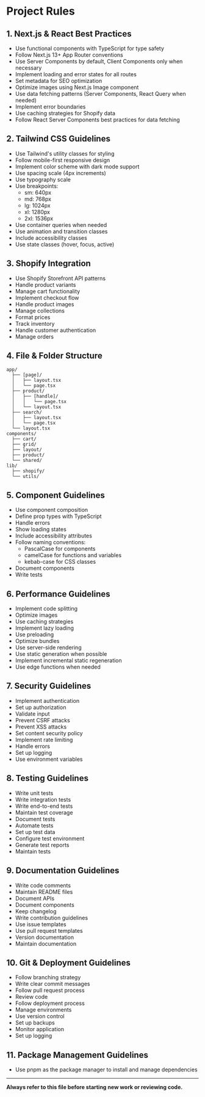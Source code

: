 # Project Rules

## 1. Next.js & React Best Practices

- Use functional components with TypeScript for type safety
- Follow Next.js 13+ App Router conventions
- Use Server Components by default, Client Components only when necessary
- Implement loading and error states for all routes
- Set metadata for SEO optimization
- Optimize images using Next.js Image component
- Use data fetching patterns (Server Components, React Query when needed)
- Implement error boundaries
- Use caching strategies for Shopify data
- Follow React Server Components best practices for data fetching

## 2. Tailwind CSS Guidelines

- Use Tailwind's utility classes for styling
- Follow mobile-first responsive design
- Implement color scheme with dark mode support
- Use spacing scale (4px increments)
- Use typography scale
- Use breakpoints:
  - sm: 640px
  - md: 768px
  - lg: 1024px
  - xl: 1280px
  - 2xl: 1536px
- Use container queries when needed
- Use animation and transition classes
- Include accessibility classes
- Use state classes (hover, focus, active)

## 3. Shopify Integration

- Use Shopify Storefront API patterns
- Handle product variants
- Manage cart functionality
- Implement checkout flow
- Handle product images
- Manage collections
- Format prices
- Track inventory
- Handle customer authentication
- Manage orders

## 4. File & Folder Structure

```
app/
  ├── [page]/
  │   ├── layout.tsx
  │   └── page.tsx
  ├── product/
  │   ├── [handle]/
  │   │   └── page.tsx
  │   └── layout.tsx
  ├── search/
  │   ├── layout.tsx
  │   └── page.tsx
  └── layout.tsx
components/
  ├── cart/
  ├── grid/
  ├── layout/
  ├── product/
  └── shared/
lib/
  ├── shopify/
  └── utils/
```

## 5. Component Guidelines

- Use component composition
- Define prop types with TypeScript
- Handle errors
- Show loading states
- Include accessibility attributes
- Follow naming conventions:
  - PascalCase for components
  - camelCase for functions and variables
  - kebab-case for CSS classes
- Document components
- Write tests

## 6. Performance Guidelines

- Implement code splitting
- Optimize images
- Use caching strategies
- Implement lazy loading
- Use preloading
- Optimize bundles
- Use server-side rendering
- Use static generation when possible
- Implement incremental static regeneration
- Use edge functions when needed

## 7. Security Guidelines

- Implement authentication
- Set up authorization
- Validate input
- Prevent CSRF attacks
- Prevent XSS attacks
- Set content security policy
- Implement rate limiting
- Handle errors
- Set up logging
- Use environment variables

## 8. Testing Guidelines

- Write unit tests
- Write integration tests
- Write end-to-end tests
- Maintain test coverage
- Document tests
- Automate tests
- Set up test data
- Configure test environment
- Generate test reports
- Maintain tests

## 9. Documentation Guidelines

- Write code comments
- Maintain README files
- Document APIs
- Document components
- Keep changelog
- Write contribution guidelines
- Use issue templates
- Use pull request templates
- Version documentation
- Maintain documentation

## 10. Git & Deployment Guidelines

- Follow branching strategy
- Write clear commit messages
- Follow pull request process
- Review code
- Follow deployment process
- Manage environments
- Use version control
- Set up backups
- Monitor application
- Set up logging

## 11. Package Management Guidelines

- Use pnpm as the package manager to install and manage dependencies

---

**Always refer to this file before starting new work or reviewing code.**
